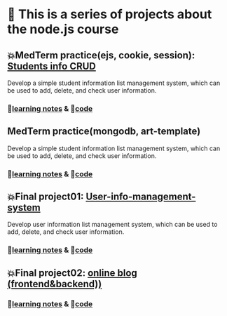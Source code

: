 # 🚀 This is a series of projects about the node.js course



## 💥MedTerm practice(ejs, cookie, session): [Students info CRUD](https://github.com/itsyuimorii/Tokyo-stack-projects/tree/main/midterm_practice)

Develop a simple student information list management system, which can be used to add, delete, and check user information.

### 📝[learning notes](https://github.com/itsyuimorii/Tokyo-stack-projects/blob/main/midterm_practice/README.md) & 🤖[code](https://github.com/itsyuimorii/Tokyo-stack-projects/tree/main/User-info-management-system/code)





## MedTerm practice(mongodb, art-template)

Develop a simple student information list management system, which can be used to add, delete, and check user information.

### 📝[learning notes]( ) & 🤖[code]() 





## 💥Final project01: [User-info-management-system](https://github.com/itsyuimorii/Tokyo-stack-projects/tree/main/User-info-management-system)

Develop user information list management system, which can be used to add, delete, and check user information.

### 📝[learning notes]([README.md](https://github.com/itsyuimorii/Tokyo-stack-projects/blob/main/User-info-management-system/README.md)) & 🤖[code](https://github.com/itsyuimorii/Tokyo-stack-projects/tree/main/User-info-management-system/code)



## 💥Final project02: [online blog (frontend&backend))](https://github.com/itsyuimorii/Tokyo-stack-projects/tree/main/User-info-management-system)

### 📝[learning notes](https://github.com/itsyuimorii/Tokyo-stack-projects/blob/main/User-info-management-system/final_project%20notes.md) & 🤖[code](https://github.com/itsyuimorii/Tokyo-stack-projects/tree/main/User-info-management-system/code)
